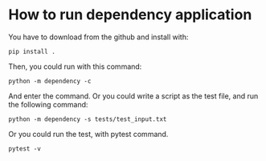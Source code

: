 # How to run dependency application

You have to download from the github and install with:

```
pip install .
```

Then, you could run with this command:

```
python -m dependency -c
```

And enter the command. Or you could write a script as the test file, and run the following command:

```
python -m dependency -s tests/test_input.txt
```

Or you could run the test, with pytest command.

```
pytest -v
```
